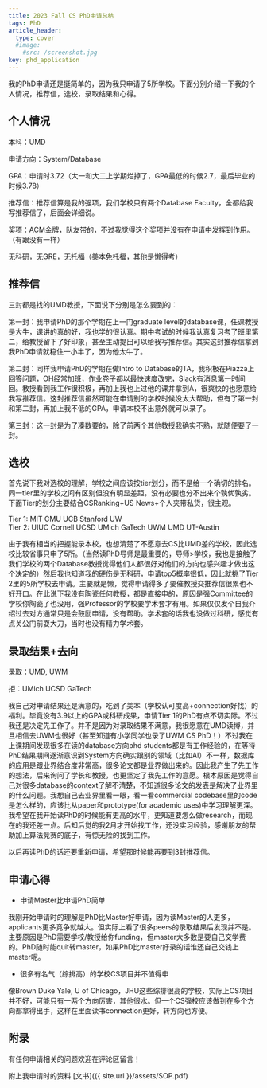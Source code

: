 ```yaml
---
title: 2023 Fall CS PhD申请总结
tags: PhD
article_header:
  type: cover
  #image:
    #src: /screenshot.jpg
key: phd_application
---
```


我的PhD申请还是挺简单的，因为我只申请了5所学校。下面分别介绍一下我的个人情况，推荐信，选校，录取结果和心得。

## 个人情况

本科：UMD

申请方向：System/Database

GPA：申请时3.72（大一和大二上学期烂掉了，GPA最低的时候2.7，最后毕业的时候3.78）

推荐信：推荐信算是我的强项，我们学校只有两个Database Faculty，全都给我写推荐信了，后面会详细说。

奖项：ACM金牌，队友带的，不过我觉得这个奖项并没有在申请中发挥到作用。（有跟没有一样）

无科研，无GRE，无托福（美本免托福，其他是懒得考）

## 推荐信

三封都是找的UMD教授，下面说下分别是怎么要到的：

第一封：我申请PhD的那个学期在上一门graduate level的database课，任课教授是大牛，课讲的真的好，我也学的很认真。期中考试的时候我认真复习考了班里第二，给教授留下了好印象，甚至主动提出可以给我写推荐信。其实这封推荐信拿到我PhD申请就稳住一小半了，因为他太牛了。

第二封：同样我申请PhD的学期在做Intro to Database的TA，我积极在Piazza上回答问题，OH经常加班，作业卷子都以最快速度改完，Slack有消息第一时间回。教授看到我工作很积极，再加上我也上过他的课并拿到A，很爽快的也愿意给我写推荐信。这封推荐信虽然可能在申请别的学校时候没太大帮助，但有了第一封和第二封，再加上我不低的GPA，申请本校不出意外就可以录了。

第三封：这一封是为了凑数要的，除了前两个其他教授我确实不熟，就随便要了一封。

## 选校

首先说下我对选校的理解，学校之间应该按tier划分，而不是给一个确切的排名。同一tier里的学校之间有区别但没有明显差距，没有必要也分不出来个孰优孰劣。下面Tier的划分主要结合CSRanking+US News+个人夹带私货，很主观。

Tier 1: MIT CMU UCB Stanford UW  
Tier 2: UIUC Cornell UCSD UMich GaTech UWM UMD UT-Austin

由于我有相当的把握能录本校，也想清楚了不愿意去CS比UMD差的学校，因此选校比较省事只申了5所。（当然读PhD导师是最重要的，导师>学校，我也是接触了我们学校的两个Database教授觉得他们人都很好对他们的方向也感兴趣才做出这个决定的）然后我也知道我的硬伤是无科研，申请top5概率很低，因此就挑了Tier 2里的5所学校去申请。主要就是懒，觉得申请得多了要催教授交推荐信很累也不好开口。在此说下我没有陶瓷任何教授，都是直接申的，原因是强Committee的学校你陶瓷了也没用，强Professor的学校要学术套才有用。如果仅仅发个自我介绍过去对方通常只是会鼓励申请，没有帮助。学术套的话我也没做过科研，感觉有点关公门前耍大刀，当时也没有精力学术套。

## 录取结果+去向

录取：UMD, UWM

拒：UMich UCSD GaTech

我自己对申请结果还是满意的，吃到了美本（学校认可度高+connection好找）的福利。毕竟没有3.9以上的GPA或科研成果，申请Tier 1的PhD有点不切实际。不过我还是决定先工作了。并不是因为对录取结果不满意，我很愿意在UMD读博，并且相信去UWM也很好（甚至知道有小学同学也录了UWM CS PhD！）不过我在上课期间发现很多在读的database方向phd students都是有工作经验的，在等待PhD结果期间逐渐意识到System方向确实跟别的领域（比如AI）不一样，数据库的应用是跟业界结合度非常高，很多论文都是业界做出来的。因此我产生了先工作的想法，后来询问了学长和教授，也更坚定了我先工作的意愿。根本原因是觉得自己对很多database的context了解不清楚，不知道很多论文的发表是解决了业界里的什么问题。我想自己去业界里看一眼，看一看commercial codebase里的code是怎么样的，应该比从paper和prototype(for academic uses)中学习理解更深。我希望在我开始读PhD的时候能有更高的水平，更知道要怎么做research，而现在的我还差一点。后知后觉的我2月才开始找工作，还没实习经验，感谢朋友的帮助加上算法竞赛的底子，有惊无险的找到工作。

以后再读PhD的话还要重新申请，希望那时候能再要到3封推荐信。

## 申请心得

- 申请Master比申请PhD简单

我刚开始申请时的理解是PhD比Master好申请，因为读Master的人更多，applicants更多竞争就越大。但实际上看了很多peers的录取结果后发现并不是。主要原因是PhD需要学校/教授给你funding，但master大多数是要自己交学费的。PhD随时能quit转master，如果PhD比master好录的话谁还自己交钱上master呢。

- 很多有名气（综排高）的学校CS项目并不值得申

像Brown Duke Yale, U of Chicago，JHU这些综排很高的学校，实际上CS项目并不好，可能只有一两个方向厉害，其他很水。但一个CS强校应该做到在多个方向都拿得出手，这样在里面读书connection更好，转方向也方便。

## 附录

有任何申请相关的问题欢迎在评论区留言！

附上我申请时的资料
[文书]({{ site.url }}/assets/SOP.pdf)

<!--more-->

